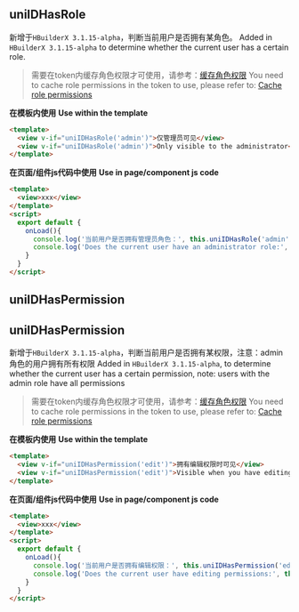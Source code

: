 ## uniIDHasRole

新增于`HBuilderX 3.1.15-alpha`，判断当前用户是否拥有某角色。
Added in `HBuilderX 3.1.15-alpha` to determine whether the current user has a certain role.

> 需要在token内缓存角色权限才可使用，请参考：[缓存角色权限](https://uniapp.dcloud.net.cn/uniCloud/uni-id?id=cachepermissionintoken)
> You need to cache role permissions in the token to use, please refer to: [Cache role permissions](https://uniapp.dcloud.net.cn/uniCloud/uni-id?id=cachepermissionintoken)

**在模板内使用**
**Use within the template**

```html
<template>
  <view v-if="uniIDHasRole('admin')">仅管理员可见</view>
  <view v-if="uniIDHasRole('admin')">Only visible to the administrator</view>
</template>
```

**在页面/组件js代码中使用**
**Use in page/component js code**

```html
<template>
  <view>xxx</view>
</template>
<script>
  export default {
    onLoad(){
      console.log('当前用户是否拥有管理员角色：', this.uniIDHasRole('admin'))
	  console.log('Does the current user have an administrator role:', this.uniIDHasRole('admin'))
    }
  }
</script>
```

## uniIDHasPermission
## uniIDHasPermission

新增于`HBuilderX 3.1.15-alpha`，判断当前用户是否拥有某权限，注意：admin角色的用户拥有所有权限
Added in `HBuilderX 3.1.15-alpha`, to determine whether the current user has a certain permission, note: users with the admin role have all permissions

> 需要在token内缓存角色权限才可使用，请参考：[缓存角色权限](https://uniapp.dcloud.net.cn/uniCloud/uni-id?id=cachepermissionintoken)
> You need to cache role permissions in the token to use, please refer to: [Cache role permissions](https://uniapp.dcloud.net.cn/uniCloud/uni-id?id=cachepermissionintoken)

**在模板内使用**
**Use within the template**

```html
<template>
  <view v-if="uniIDHasPermission('edit')">拥有编辑权限时可见</view>
  <view v-if="uniIDHasPermission('edit')">Visible when you have editing permissions</view>
</template>
```

**在页面/组件js代码中使用**
**Use in page/component js code**

```html
<template>
  <view>xxx</view>
</template>
<script>
  export default {
    onLoad(){
      console.log('当前用户是否拥有编辑权限：', this.uniIDHasPermission('edit'))
	  console.log('Does the current user have editing permissions:', this.uniIDHasPermission('edit'))
    }
  }
</script>
```